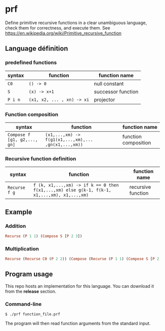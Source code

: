 # prf
Define primitive recursive functions in a clear unambiguous language, check them for correctness, and execute them.
See https://en.wikipedia.org/wiki/Primitive_recursive_function

## Language définition
### predefined functions
syntax | function | function name
--- | --- | ---
`C0` | `() -> 0` | null constant
`S`  | `(x) -> x+1` | successor function
`P i n` | `(x1, x2, ... , xn) -> xi` | projector
### Function composition
syntax | function | function name
--- | --- | ---
`Compose f [g1, g2,..., gn]` | `(x1,...,xm) -> f(g1(x1,...,xm),... ,gn(x1,...,xm))` | function composition
### Recursive function definition
syntax | function | function name
--- | --- | ---
`Recurse f g` | `f (k, x1,...,xm) -> if k == 0 then f(x1,...,xm) else g(k-1, f(k-1, x1,...,xm), x1,...,xm)` | recursive function

## Example
### Addition
```hs
Recurse (P 1 1) (Compose S [P 2 3])
```
### Multiplication
```hs
Recurse (Recurse C0 (P 2 2)) (Compose (Recurse (P 1 1) (Compose S [P 2 3])) [P 3 3, P 2 3])
```

## Program usage
This repo hosts an implementation for this language. You can download it from the **release** section.
### Command-line
`$ ./prf function_file.prf`

The program will then read function arguments from the standard input.
